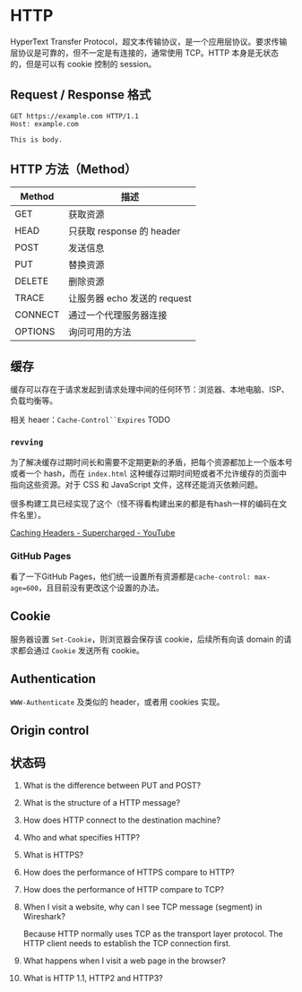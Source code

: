 # HTTP

HyperText Transfer Protocol，超文本传输协议，是一个应用层协议。要求传输层协议是可靠的，但不一定是有连接的，通常使用 TCP。HTTP 本身是无状态的，但是可以有 cookie 控制的 session。

## Request / Response 格式

```http
GET https://example.com HTTP/1.1
Host: example.com

This is body.
```

## HTTP 方法（Method）

| Method | 描述 |
| --- | --- |
| GET | 获取资源 |
| HEAD | 只获取 response 的 header |
| POST | 发送信息 |
| PUT | 替换资源 |
| DELETE | 删除资源 |
| TRACE | 让服务器 echo 发送的 request |
| CONNECT | 通过一个代理服务器连接 |
| OPTIONS | 询问可用的方法 |

## 缓存

缓存可以存在于请求发起到请求处理中间的任何环节：浏览器、本地电脑、ISP、负载均衡等。

相关 heaer：`Cache-Control``Expires` TODO

### `revving`

为了解决缓存过期时间长和需要不定期更新的矛盾，把每个资源都加上一个版本号或者一个 hash，而在 `index.html` 这种缓存过期时间短或者不允许缓存的页面中指向这些资源。对于 CSS 和 JavaScript 文件，这样还能消灭依赖问题。

很多构建工具已经实现了这个（怪不得看构建出来的都是有hash一样的编码在文件名里）。

[Caching Headers - Supercharged - YouTube](https://www.youtube.com/watch?v=aN8wMQVaNvs)

### GitHub Pages

看了一下GitHub Pages，他们统一设置所有资源都是`cache-control: max-age=600`，且目前没有更改这个设置的办法。

## Cookie

服务器设置 `Set-Cookie`，则浏览器会保存该 cookie，后续所有向该 domain 的请求都会通过 `Cookie` 发送所有 cookie。

## Authentication

`WWW-Authenticate` 及类似的 header，或者用 cookies 实现。

## Origin control


## 状态码




1. What is the difference between PUT and POST?

1. What is the structure of a HTTP message?

1. How does HTTP connect to the destination machine?

1. Who and what specifies HTTP?

1. What is HTTPS?

1. How does the performance of HTTPS compare to HTTP?

1. How does the performance of HTTP compare to TCP?

1. When I visit a website, why can I see TCP message (segment) in Wireshark?

    Because HTTP normally uses TCP as the transport layer protocol. The HTTP client needs to establish the TCP connection first.

1. What happens when I visit a web page in the browser?

1. What is HTTP 1.1, HTTP2 and HTTP3?